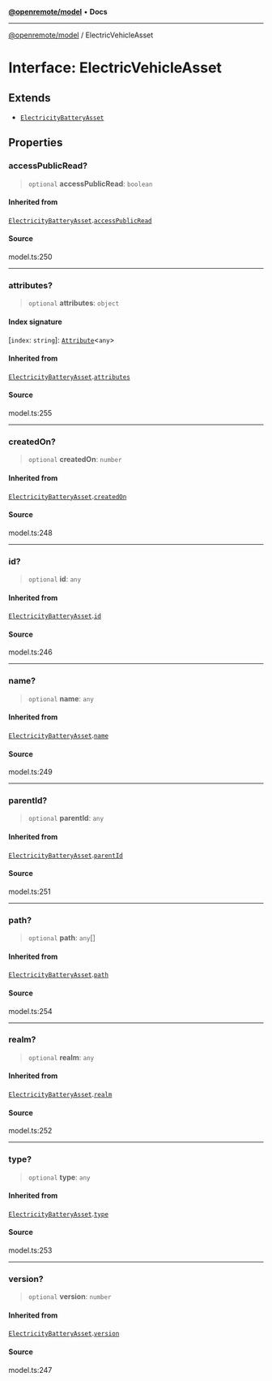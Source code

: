 [**@openremote/model**](../README.md) • **Docs**

***

[@openremote/model](../globals.md) / ElectricVehicleAsset

# Interface: ElectricVehicleAsset

## Extends

- [`ElectricityBatteryAsset`](ElectricityBatteryAsset.md)

## Properties

### accessPublicRead?

> `optional` **accessPublicRead**: `boolean`

#### Inherited from

[`ElectricityBatteryAsset`](ElectricityBatteryAsset.md).[`accessPublicRead`](ElectricityBatteryAsset.md#accesspublicread)

#### Source

model.ts:250

***

### attributes?

> `optional` **attributes**: `object`

#### Index signature

 \[`index`: `string`\]: [`Attribute`](Attribute.md)\<`any`\>

#### Inherited from

[`ElectricityBatteryAsset`](ElectricityBatteryAsset.md).[`attributes`](ElectricityBatteryAsset.md#attributes)

#### Source

model.ts:255

***

### createdOn?

> `optional` **createdOn**: `number`

#### Inherited from

[`ElectricityBatteryAsset`](ElectricityBatteryAsset.md).[`createdOn`](ElectricityBatteryAsset.md#createdon)

#### Source

model.ts:248

***

### id?

> `optional` **id**: `any`

#### Inherited from

[`ElectricityBatteryAsset`](ElectricityBatteryAsset.md).[`id`](ElectricityBatteryAsset.md#id)

#### Source

model.ts:246

***

### name?

> `optional` **name**: `any`

#### Inherited from

[`ElectricityBatteryAsset`](ElectricityBatteryAsset.md).[`name`](ElectricityBatteryAsset.md#name)

#### Source

model.ts:249

***

### parentId?

> `optional` **parentId**: `any`

#### Inherited from

[`ElectricityBatteryAsset`](ElectricityBatteryAsset.md).[`parentId`](ElectricityBatteryAsset.md#parentid)

#### Source

model.ts:251

***

### path?

> `optional` **path**: `any`[]

#### Inherited from

[`ElectricityBatteryAsset`](ElectricityBatteryAsset.md).[`path`](ElectricityBatteryAsset.md#path)

#### Source

model.ts:254

***

### realm?

> `optional` **realm**: `any`

#### Inherited from

[`ElectricityBatteryAsset`](ElectricityBatteryAsset.md).[`realm`](ElectricityBatteryAsset.md#realm)

#### Source

model.ts:252

***

### type?

> `optional` **type**: `any`

#### Inherited from

[`ElectricityBatteryAsset`](ElectricityBatteryAsset.md).[`type`](ElectricityBatteryAsset.md#type)

#### Source

model.ts:253

***

### version?

> `optional` **version**: `number`

#### Inherited from

[`ElectricityBatteryAsset`](ElectricityBatteryAsset.md).[`version`](ElectricityBatteryAsset.md#version)

#### Source

model.ts:247
